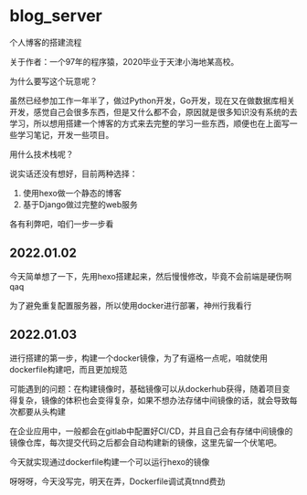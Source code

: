 # blog_server
个人博客的搭建流程 

关于作者：一个97年的程序猿，2020毕业于天津小海地某高校。

为什么要写这个玩意呢？

虽然已经参加工作一年半了，做过Python开发，Go开发，现在又在做数据库相关开发，感觉自己会很多东西，但是又什么都不会，原因就是很多知识没有系统的去学习，所以想用搭建一个博客的方式来去完整的学习一些东西，顺便也在上面写一些学习笔记，开发一些项目。

用什么技术栈呢？

说实话还没有想好，目前两种选择：
1. 使用hexo做一个静态的博客
2. 基于Django做过完整的web服务

各有利弊吧，咱们一步一步看

## 2022.01.02

今天简单想了一下，先用hexo搭建起来，然后慢慢修改，毕竟不会前端是硬伤啊qaq

为了避免重复配置服务器，所以使用docker进行部署，神州行我看行

## 2022.01.03

进行搭建的第一步，构建一个docker镜像，为了有逼格一点呢，咱就使用dockerfile构建吧，而且更加规范

可能遇到的问题：在构建镜像时，基础镜像可以从dockerhub获得，随着项目变得复杂，镜像的体积也会变得复杂，如果不想办法存储中间镜像的话，就会导致每次都要从头构建

在企业应用中，一般都会在gitlab中配置好CI/CD，并且自己会有存储中间镜像的镜像仓库，每次提交代码之后都会自动构建新的镜像，这里先留一个伏笔吧。

今天就实现通过dockerfile构建一个可以运行hexo的镜像

呀呀呀，今天没写完，明天在弄，Dockerfile调试真tnnd费劲